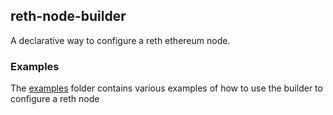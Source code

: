 ## reth-node-builder

A declarative way to configure a reth ethereum node.

### Examples

The [examples](../../../examples) folder contains various examples of how to use the builder to configure a reth node